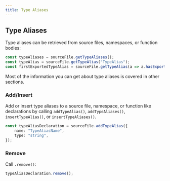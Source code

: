 ```yaml
---
title: Type Aliases
---
```


## Type Aliases

Type aliases can be retrieved from source files, namespaces, or function bodies:

```ts
const typeAliases = sourceFile.getTypeAliases();
const typeAlias = sourceFile.getTypeAlias("TypeAlias");
const firstExportedTypeAlias = sourceFile.getTypeAlias(a => a.hasExportKeyword());
```

Most of the information you can get about type aliases is covered in other sections.

### Add/Insert

Add or insert type aliases to a source file, namespace, or function like declarations by calling `addTypeAlias()`, `addTypeAliases()`, `insertTypeAlias()`, or `insertTypeAliases()`.

```ts
const typeAliasDeclaration = sourceFile.addTypeAlias({
    name: "TypeAliasName",
    type: "string",
});
```

### Remove

Call `.remove()`:

```ts
typeAliasDeclaration.remove();
```
